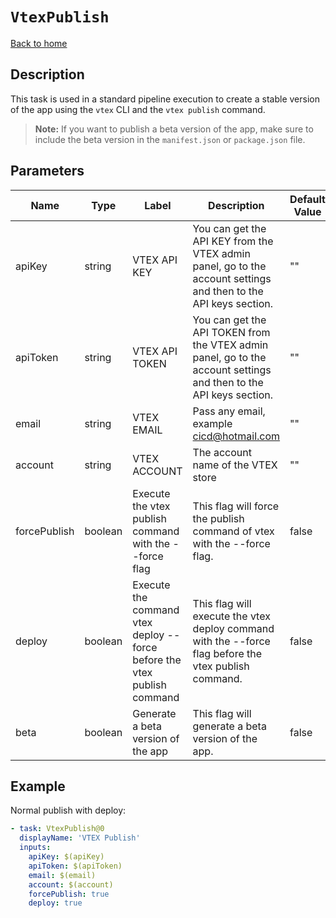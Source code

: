 # `VtexPublish`

[Back to home](../../../README.md)

## Description

This task is used in a standard pipeline execution to create a stable version of the app using the `vtex` CLI and the `vtex publish` command.

> **Note:** If you want to publish a beta version of the app, make sure to include the beta version in the `manifest.json` or `package.json` file.

## Parameters

| Name         | Type    | Label                                                                   | Description                                                                                                       | Default Value | Required |
| ------------ | ------- | ----------------------------------------------------------------------- | ----------------------------------------------------------------------------------------------------------------- | ------------- | -------- |
| apiKey       | string  | VTEX API KEY                                                            | You can get the API KEY from the VTEX admin panel, go to the account settings and then to the API keys section.   | ""            | true     |
| apiToken     | string  | VTEX API TOKEN                                                          | You can get the API TOKEN from the VTEX admin panel, go to the account settings and then to the API keys section. | ""            | true     |
| email        | string  | VTEX EMAIL                                                              | Pass any email, example cicd@hotmail.com                                                                          | ""            | true     |
| account      | string  | VTEX ACCOUNT                                                            | The account name of the VTEX store                                                                                | ""            | true     |
| forcePublish | boolean | Execute the vtex publish command with the --force flag                  | This flag will force the publish command of vtex with the --force flag.                                           | false         | false    |
| deploy       | boolean | Execute the command vtex deploy --force before the vtex publish command | This flag will execute the vtex deploy command with the --force flag before the vtex publish command.             | false         | false    |
| beta         | boolean | Generate a beta version of the app                     | This flag will generate a beta version of the app.                                                                | false         | false    |

## Example

Normal publish with deploy:

```yaml
- task: VtexPublish@0
  displayName: 'VTEX Publish'
  inputs:
    apiKey: $(apiKey)
    apiToken: $(apiToken)
    email: $(email)
    account: $(account)
    forcePublish: true
    deploy: true
```
